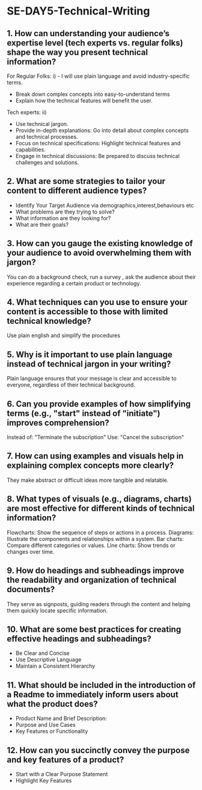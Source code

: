 # SE-DAY5-Technical-Writing
## 1. How can understanding your audience’s expertise level (tech experts vs. regular folks) shape the way you present technical information?
For Regular Folks: 
i) - I will use plain language and avoid industry-specific terms.
   - Break down complex concepts into easy-to-understand terms
   - Explain how the technical features will benefit the user.

Tech experts:
ii) 
- Use technical jargon.
- Provide in-depth explanations: Go into detail about complex concepts and technical processes.
- Focus on technical specifications: Highlight technical features and capabilities.
- Engage in technical discussions: Be prepared to discuss technical challenges and solutions.
  
## 2. What are some strategies to tailor your content to different audience types?
- Identify Your Target Audience via demographics,interest,behaviours etc
- What problems are they trying to solve?
- What information are they looking for?
- What are their goals?

## 3. How can you gauge the existing knowledge of your audience to avoid overwhelming them with jargon?
You can do a background check, run a survey , ask the audience about their experience regarding a certain product or technology.
## 4. What techniques can you use to ensure your content is accessible to those with limited technical knowledge?
Use plain english and simplify the procedures 
## 5. Why is it important to use plain language instead of technical jargon in your writing?
Plain language ensures that your message is clear and accessible to everyone, regardless of their technical background.
## 6. Can you provide examples of how simplifying terms (e.g., "start" instead of "initiate") improves comprehension?
Instead of: "Terminate the subscription"
Use: "Cancel the subscription"
## 7. How can using examples and visuals help in explaining complex concepts more clearly?
They make abstract or difficult ideas more tangible and relatable.
## 8. What types of visuals (e.g., diagrams, charts) are most effective for different kinds of technical information?
Flowcharts: Show the sequence of steps or actions in a process.
Diagrams: Illustrate the components and relationships within a system.
Bar charts: Compare different categories or values.
Line charts: Show trends or changes over time.
## 9. How do headings and subheadings improve the readability and organization of technical documents?
They serve as signposts, guiding readers through the content and helping them quickly locate specific information.
## 10. What are some best practices for creating effective headings and subheadings?
-  Be Clear and Concise
-  Use Descriptive Language
-  Maintain a Consistent Hierarchy

## 11. What should be included in the introduction of a Readme to immediately inform users about what the product does?
-  Product Name and Brief Description:
-  Purpose and Use Cases
-  Key Features or Functionality
## 12. How can you succinctly convey the purpose and key features of a product?
- Start with a Clear Purpose Statement
- Highlight Key Features
